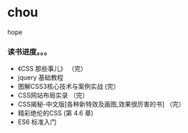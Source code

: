 # chou
hope
### 读书进度。。。
* 《CSS 那些事儿》 （完）
* jquery 基础教程
* 图解CSS3核心技术与案例实战 (完）
* CSS网站布局实录 （完）
* CSS揭秘-中文版[各种新特效及画图,效果很厉害的书] （完）
* 精彩绝伦的CSS (第 4.6 章)
* ES6 标准入门
